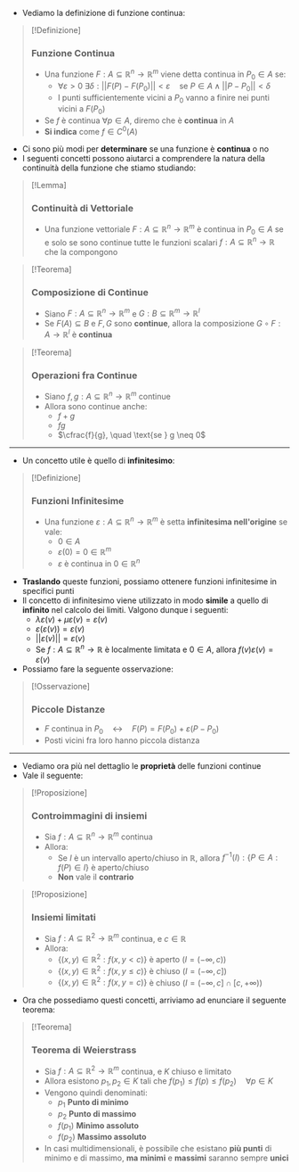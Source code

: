 + Vediamo la definizione di funzione continua:

>[!Definizione]
> ### Funzione Continua
> + Una funzione $F : A \subseteq \mathbb{R}^n \to \mathbb{R}^m$ viene detta continua in $P_0 \in A$ se:
> 	+ $\forall \varepsilon > 0 \; \exists \delta : || F(P) - F(P_0) || < \varepsilon \quad \text{se } P \in A \; \wedge \; || P - P_0  || < \delta$
> 	+ I punti sufficientemente vicini a $P_0$ vanno a finire nei punti vicini a $F(P_0)$
> + Se $f$ è continua $\forall p \in A$, diremo che è **continua** in $A$ 
>+ **Si indica** come $f \in C^0(A)$ 

+ Ci sono più modi per **determinare** se una funzione è **continua** o no
+ I seguenti concetti possono aiutarci a comprendere la natura della continuità della funzione che stiamo studiando:

>[!Lemma]
> ### Continuità di Vettoriale
> + Una funzione vettoriale $F : A \subseteq \mathbb{R}^n \to \mathbb{R}^m$ è continua in $P_0 \in A$ se e solo se sono continue tutte le funzioni scalari $f : A \subseteq \mathbb{R}^n \to \mathbb{R}$ che la compongono

>[!Teorema]
> ### Composizione di Continue
> + Siano $F : A \subseteq \mathbb{R}^n \to \mathbb{R}^m$ e $G : B \subseteq \mathbb{R}^m \to \mathbb{R}^l$
> + Se $F(A) \subseteq B$ e $F, G$ sono **continue**, allora la composizione $G \circ F : A \to \mathbb{R}^l$ è **continua**

>[!Teorema]
> ### Operazioni fra Continue
> + Siano $f, g : A \subseteq \mathbb{R}^n \to \mathbb{R}^m$ continue
> + Allora sono continue anche:
> 	+ $f + g$
> 	+ $fg$
> 	+ $\cfrac{f}{g}, \quad \text{se } g \neq 0$

---

+ Un concetto utile è quello di **infinitesimo**: 

>[!Definizione]
> ### Funzioni Infinitesime
> + Una funzione $\varepsilon : A \subseteq \mathbb{R}^n \to \mathbb{R}^m$ è setta **infinitesima nell'origine** se vale:
> 	+ $0 \in A$
> 	+ $\varepsilon(0) = 0 \in \mathbb{R}^m$
> 	+ $\varepsilon$ è continua in $0 \in \mathbb{R}^n$

 + **Traslando** queste funzioni, possiamo ottenere funzioni infinitesime in specifici punti
 + Il concetto di infinitesimo viene utilizzato in modo **simile** a quello di **infinito** nel calcolo dei limiti. Valgono dunque i seguenti:
	 + $\lambda \varepsilon (v) + \mu \varepsilon (v) = \varepsilon (v)$
	 + $\varepsilon(\varepsilon(v)) = \varepsilon(v)$
	 + $||\varepsilon(v)|| = \varepsilon(v)$
	 + Se $f : A \subseteq \mathbb{R}^n \to \mathbb{R}$ è localmente limitata e $0 \in A$, allora $f(v)\varepsilon(v) = \varepsilon(v)$
+ Possiamo fare la seguente osservazione:

>[!Osservazione]
> ### Piccole Distanze
> + $F \text{ continua in }  P_0 \quad \leftrightarrow \quad F(P) = F(P_0) + \varepsilon (P-P_0)$ 
> + Posti vicini fra loro hanno piccola distanza

 ---

+ Vediamo ora più nel dettaglio le **proprietà** delle funzioni continue
+ Vale il seguente:

>[!Proposizione]
> ### Controimmagini di insiemi
> + Sia $f : A \subseteq \mathbb{R}^n \to \mathbb{R}^m$ continua
> + Allora:
> 	+ Se $I$ è un intervallo aperto/chiuso in $\mathbb{R}$, allora $f^{-1}(I) : \{P \in A : f(P) \in I\}$ è aperto/chiuso
> 	+ **Non** vale il **contrario**

>[!Proposizione]
> ### Insiemi limitati
> + Sia $f : A \subseteq \mathbb{R}^2 \to \mathbb{R}^m$ continua, e $c \in \mathbb{R}$
> + Allora:
> 	+ $\{(x, y) \in \mathbb{R}^2 : f(x,y < c) \}$ è aperto $(I = (- \infty, c))$
> 	+ $\{(x, y) \in \mathbb{R}^2 : f(x,y \leq c) \}$ è chiuso $(I = (- \infty, c])$
> 	+ $\{(x, y) \in \mathbb{R}^2 : f(x,y = c) \}$ è chiuso $(I = (- \infty, c] \cap [c, + \infty))$

+ Ora che possediamo questi concetti, arriviamo ad enunciare il seguente teorema:

>[!Teorema]
> ### Teorema di Weierstrass
> + Sia $f : A \subseteq \mathbb{R}^2 \to \mathbb{R}^m$ continua, e $K$ chiuso e limitato
> + Allora esistono $p_1, p_2 \in K$ tali che $f(p_1) \leq f(p) \leq f(p_2) \quad \forall p \in K$
> + Vengono quindi denominati:
> 	+ $p_1$ **Punto di minimo**
> 	+ $p_2$ **Punto di massimo**
> 	+ $f(p_1)$ **Minimo assoluto**
> 	+ $f(p_2)$ **Massimo assoluto**
> + In casi multidimensionali, è possibile che esistano **più punti** di minimo e di massimo, **ma** **minimi** e **massimi** saranno sempre **unici**
